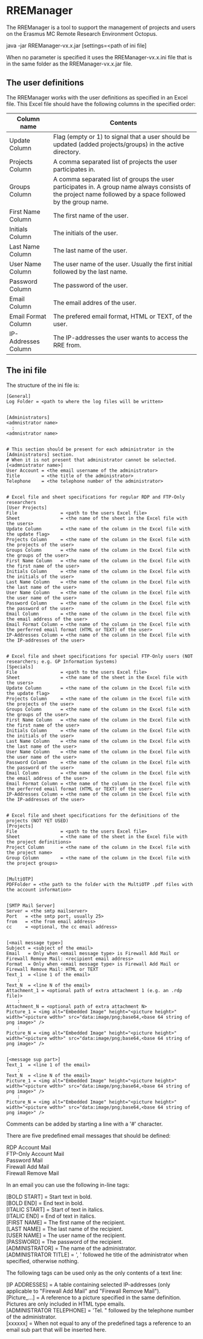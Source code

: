 # RREManager

The RREManager is a tool to support the management of projects and users on the Erasmus MC Remote Research Environment Octopus.

java -jar RREManager-vx.x.jar [settings=<path of ini file]

When no parameter is specified it uses the RREManager-vx.x.ini file that is in the same folder as the RREManager-vx.x.jar file.


## The user definitions

The RREManager works with the user definitions as specified in an Excel file. This Excel file should have the following columns in the specified order:

| Column name          | Contents                                                     |
| -------------------- | ------------------------------------------------------------ |
| Update Column        | Flag (empty or 1) to signal that a user should be updated (added projects/groups) in the active directory. |
| Projects Column      | A comma separated list of projects the user participates in. |
| Groups Column        | A comma separated list of groups the user participates in. A group name always consists of the project name followed by a space followed by the group name. |
| First Name Column    | The first name of the user.                                  |
| Initials Column      | The initials of the user.                                    |
| Last Name Column     | The last name of the user.                                   |
| User Name Column     | The user name of the user. Usually the first initial followed by the last name. |
| Password Column      | The password of the user.                                    |
| Email Column         | The email addres of the user.                                |
| Email Format Column  | The prefered email format, HTML or TEXT, of the user.        |
| IP-Addresses Column  | The IP-addresses the user wants to access the RRE from.      |



## The ini file

The structure of the ini file is:

```
[General]
Log Folder = <path to where the log files will be written>


[Administrators]
<admnistrator name>
  :
<admnistrator name>


# This section should be present for each administrator in the [Administrators] section.
# When it is not present that administrator cannot be selected.
[<admnistrator name>]
User Account = <the email username of the administrator>
Title        = <the title of the administrator>
Telephone    = <the telephone number of the administrator>


# Excel file and sheet specifications for regular RDP and FTP-Only researchers
[User Projects]
File                = <path to the users Excel file>
Sheet               = <the name of the sheet in the Excel file with the users>
Update Column       = <the name of the column in the Excel file with the update flag>
Projects Column     = <the name of the column in the Excel file with the projects of the user> 
Groups Column       = <the name of the column in the Excel file with the groups of the user>
First Name Column   = <the name of the column in the Excel file with the first name of the user>
Initials Column     = <the name of the column in the Excel file with the initials of the user>
Last Name Column    = <the name of the column in the Excel file with the last name of the user>
User Name Column    = <the name of the column in the Excel file with the user name of the user>
Password Column     = <the name of the column in the Excel file with the password of the user>
Email Column        = <the name of the column in the Excel file with the email address of the user>
Email Format Column = <the name of the column in the Excel file with the perferred email format (HTML or TEXT) of the user>
IP-Addresses Column = <the name of the column in the Excel file with the IP-addresses of the user>


# Excel file and sheet specifications for special FTP-Only users (NOT researchers; e.g. GP Information Systems)
[Specials]
File                = <path to the users Excel file>
Sheet               = <the name of the sheet in the Excel file with the users>
Update Column       = <the name of the column in the Excel file with the update flag>
Projects Column     = <the name of the column in the Excel file with the projects of the user> 
Groups Column       = <the name of the column in the Excel file with the groups of the user>
First Name Column   = <the name of the column in the Excel file with the first name of the user>
Initials Column     = <the name of the column in the Excel file with the initials of the user>
Last Name Column    = <the name of the column in the Excel file with the last name of the user>
User Name Column    = <the name of the column in the Excel file with the user name of the user>
Password Column     = <the name of the column in the Excel file with the password of the user>
Email Column        = <the name of the column in the Excel file with the email address of the user>
Email Format Column = <the name of the column in the Excel file with the perferred email format (HTML or TEXT) of the user>
IP-Addresses Column = <the name of the column in the Excel file with the IP-addresses of the user>


# Excel file and sheet specifications for the definitions of the projects (NOT YET USED)
[Projects]
File                = <path to the users Excel file>
Sheet               = <the name of the sheet in the Excel file with the project definitions>
Project Column      = <the name of the column in the Excel file with the project name> 
Group Column        = <the name of the column in the Excel file with the project groups>


[MultiOTP]
PDFFolder = <the path to the folder with the MultiOTP .pdf files with the account information>


[SMTP Mail Server]
Server = <the smtp mailserver>
Port   = <the smtp port, usually 25>
from   = <the from email address>
cc     = <optional, the cc email address>


[<mail message type>]
Subject = <subject of the email>
Email   = Only when <email message type> is Firewall Add Mail or Firewall Remove Mail: <recipient email address>
Format  = Only when <email message type> is Firewall Add Mail or Firewall Remove Mail: HTML or TEXT
Text_1  = <line 1 of the email>
    :
Text_N  = <line N of the email>
Attachment_1 = <optional path of extra attachment 1 (e.g. an .rdp file)>
    :
Attachment_N = <optional path of extra attachment N>
Picture_1 = <img alt="Embedded Image" height="<picture height>" width="<picture wdth>" src="data:image/png;base64,<base 64 string of png image>" />
    :
Picture_N = <img alt="Embedded Image" height="<picture height>" width="<picture wdth>" src="data:image/png;base64,<base 64 string of png image>" />


[<message sup part>]
Text_1  = <line 1 of the email>
    : 
Text_N  = <line N of the email>
Picture_1 = <img alt="Embedded Image" height="<picture height>" width="<picture wdth>" src="data:image/png;base64,<base 64 string of png image>" />
    :
Picture_N = <img alt="Embedded Image" height="<picture height>" width="<picture wdth>" src="data:image/png;base64,<base 64 string of png image>" />
```

Comments can be added by starting a line with a '#' character.

There are five predefined email messages that should be defined:

RDP Account Mail<br>
FTP-Only Account Mail<br>
Password Mail<br>
Firewall Add Mail<br>
Firewall Remove Mail

In an email you can use the following in-line tags:

[BOLD START] = Start text in bold.<br>
[BOLD END] = End text in bold.<br>
[ITALIC START] = Start of text in italics.<br>
[ITALIC END] = End of text in italics.<br>
[FIRST NAME] = The first name of the recipient.<br>
[LAST NAME] = The last name of the recipient.<br>
[USER NAME] = The user name of the recipient.<br>
[PASSWORD] = The password of the recipient.<br>
[ADMINISTRATOR] = The name of the administrator.<br>
[ADMINISTRATOR TITLE] = ', ' followed he title of the administrator when specified, otherwise nothing.

The following tags can be used only as the only contents of a text line:

[IP ADDRESSES] = A table containing selected IP-addresses (only applicable to "Firewall Add Mail" and "Firewall Remove Mail").<br>
[Picture_...] = A reference to a picture specified in the same definition. Pictures are only included in HTML type emails.<br>
[ADMINISTRATOR TELEPHONE] = 'Tel. " followed by the telephone number of the administrator.<br>
[xxxxxx] = When not equal to any of the predefined tags a reference to an email sub part that will be inserted here.